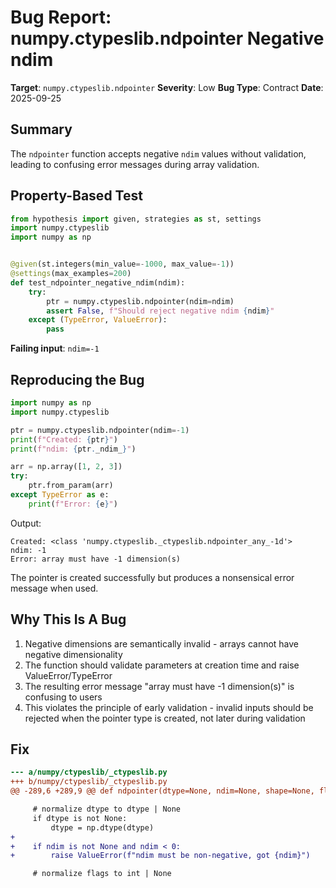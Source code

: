 # Bug Report: numpy.ctypeslib.ndpointer Negative ndim

**Target**: `numpy.ctypeslib.ndpointer`
**Severity**: Low
**Bug Type**: Contract
**Date**: 2025-09-25

## Summary

The `ndpointer` function accepts negative `ndim` values without validation, leading to confusing error messages during array validation.

## Property-Based Test

```python
from hypothesis import given, strategies as st, settings
import numpy.ctypeslib
import numpy as np


@given(st.integers(min_value=-1000, max_value=-1))
@settings(max_examples=200)
def test_ndpointer_negative_ndim(ndim):
    try:
        ptr = numpy.ctypeslib.ndpointer(ndim=ndim)
        assert False, f"Should reject negative ndim {ndim}"
    except (TypeError, ValueError):
        pass
```

**Failing input**: `ndim=-1`

## Reproducing the Bug

```python
import numpy as np
import numpy.ctypeslib

ptr = numpy.ctypeslib.ndpointer(ndim=-1)
print(f"Created: {ptr}")
print(f"ndim: {ptr._ndim_}")

arr = np.array([1, 2, 3])
try:
    ptr.from_param(arr)
except TypeError as e:
    print(f"Error: {e}")
```

Output:
```
Created: <class 'numpy.ctypeslib._ctypeslib.ndpointer_any_-1d'>
ndim: -1
Error: array must have -1 dimension(s)
```

The pointer is created successfully but produces a nonsensical error message when used.

## Why This Is A Bug

1. Negative dimensions are semantically invalid - arrays cannot have negative dimensionality
2. The function should validate parameters at creation time and raise ValueError/TypeError
3. The resulting error message "array must have -1 dimension(s)" is confusing to users
4. This violates the principle of early validation - invalid inputs should be rejected when the pointer type is created, not later during validation

## Fix

```diff
--- a/numpy/ctypeslib/_ctypeslib.py
+++ b/numpy/ctypeslib/_ctypeslib.py
@@ -289,6 +289,9 @@ def ndpointer(dtype=None, ndim=None, shape=None, flags=None):

     # normalize dtype to dtype | None
     if dtype is not None:
         dtype = np.dtype(dtype)
+
+    if ndim is not None and ndim < 0:
+        raise ValueError(f"ndim must be non-negative, got {ndim}")

     # normalize flags to int | None
```